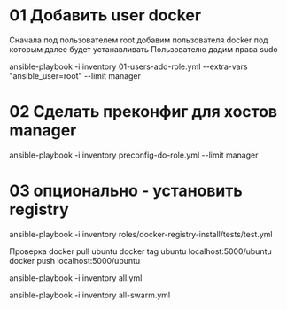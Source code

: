 # 01 Добавить user docker

Сначала под пользователем root добавим пользователя docker под которым далее будет устанавливать
Пользователю дадим права sudo

ansible-playbook -i inventory 01-users-add-role.yml --extra-vars "ansible_user=root" --limit manager


# 02 Сделать преконфиг для хостов manager
ansible-playbook -i inventory preconfig-do-role.yml --limit manager 

# 03 опционально - установить registry
ansible-playbook -i inventory roles/docker-registry-install/tests/test.yml

Проверка
docker pull ubuntu
docker tag ubuntu localhost:5000/ubuntu
docker push localhost:5000/ubuntu


ansible-playbook -i inventory all.yml

ansible-playbook -i inventory all-swarm.yml 

